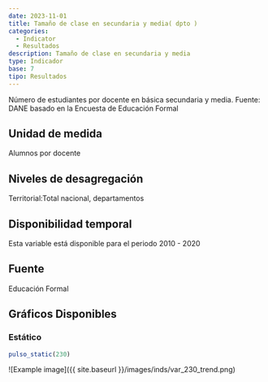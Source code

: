 ```yaml
---
date: 2023-11-01
title: Tamaño de clase en secundaria y media( dpto )
categories:
  - Indicator
  - Resultados
description: Tamaño de clase en secundaria y media
type: Indicador
base: 7
tipo: Resultados
--- 
```


Número de estudiantes por docente en básica secundaria y media.
Fuente: DANE basado en la Encuesta de Educación Formal

## Unidad de medida
Alumnos por docente

## Niveles de desagregación
Territorial:Total nacional, departamentos

## Disponibilidad temporal
Esta variable está disponible para el periodo 2010 - 2020

## Fuente
Educación Formal

## Gráficos Disponibles

### Estático

``` R
pulso_static(230)
```

![Example image]({{ site.baseurl }}/images/inds/var_230_trend.png)